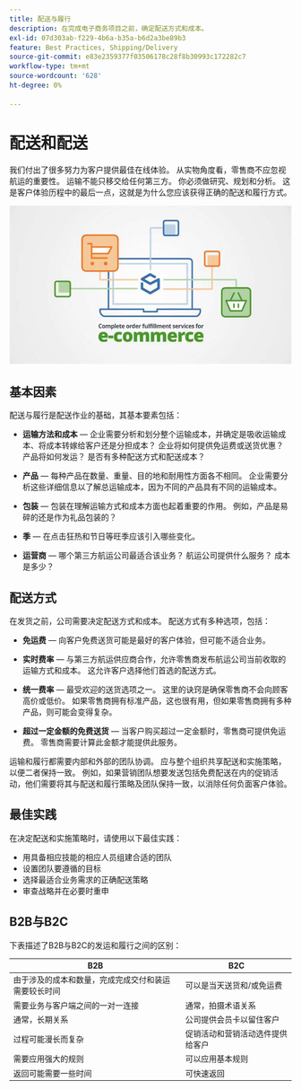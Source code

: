 ```yaml
---
title: 配送与履行
description: 在完成电子商务项目之前，确定配送方式和成本。
exl-id: 07d303ab-f229-4b6a-b35a-b6d2a3be89b3
feature: Best Practices, Shipping/Delivery
source-git-commit: e83e2359377f03506178c28f8b30993c172282c7
workflow-type: tm+mt
source-wordcount: '628'
ht-degree: 0%

---
```


# 配送和配送

我们付出了很多努力为客户提供最佳在线体验。 从实物角度看，零售商不应忽视航运的重要性。 运输不能只移交给任何第三方。 你必须做研究、规划和分析。 这是客户体验历程中的最后一点，这就是为什么您应该获得正确的配送和履行方式。

![送货和履行关系图](../../assets/playbooks/shipping-fulfillment.png)

## 基本因素

配送与履行是配送作业的基础，其基本要素包括：

- **运输方法和成本** — 企业需要分析和划分整个运输成本，并确定是吸收运输成本、将成本转嫁给客户还是分担成本？ 企业将如何提供免运费或送货优惠？ 产品将如何发运？ 是否有多种配送方式和配送成本？

- **产品** — 每种产品在数量、重量、目的地和耐用性方面各不相同。 企业需要分析这些详细信息以了解总运输成本，因为不同的产品具有不同的运输成本。

- **包装** — 包装在理解运输方式和成本方面也起着重要的作用。 例如，产品是易碎的还是作为礼品包装的？

- **季** — 在点击狂热和节日等旺季应该引入哪些变化。

- **运营商** — 哪个第三方航运公司最适合该业务？ 航运公司提供什么服务？ 成本是多少？

## 配送方式

在发货之前，公司需要决定配送方式和成本。 配送方式有多种选项，包括：

- **免运费** — 向客户免费送货可能是最好的客户体验，但可能不适合业务。

- **实时费率** — 与第三方航运供应商合作，允许零售商发布航运公司当前收取的运输方式和成本。 这允许客户选择他们首选的配送方式。

- **统一费率** — 最受欢迎的送货选项之一。 这里的诀窍是确保零售商不会向顾客高价或低价。 如果零售商拥有标准产品，这也很有用，但如果零售商拥有多种产品，则可能会变得复杂。

- **超过一定金额的免费送货** — 当客户购买超过一定金额时，零售商可提供免运费。 零售商需要计算此金额才能提供此服务。

运输和履行都需要内部和外部的团队协调。 应与整个组织共享配送和实施策略，以便二者保持一致。 例如，如果营销团队想要发送包括免费配送在内的促销活动，他们需要将其与配送和履行策略及团队保持一致，以消除任何负面客户体验。

## 最佳实践

在决定配送和实施策略时，请使用以下最佳实践：

- 用具备相应技能的相应人员组建合适的团队
- 设置团队要遵循的目标
- 选择最适合业务需求的正确配送策略
- 审查战略并在必要时重申

## B2B与B2C

下表描述了B2B与B2C的发运和履行之间的区别：

| B2B | B2C |
|----------------------------------------------------------------------------------------------|------------------------------------------------------|
| 由于涉及的成本和数量，完成完成交付和装运需要较长时间 | 可以是当天送货和/或免运费 |
| 需要业务与客户端之间的一对一连接 | 通常，拍摄术语关系 |
| 通常，长期关系 | 公司提供会员卡以留住客户 |
| 过程可能漫长而复杂 | 促销活动和营销活动选件提供给客户 |
| 需要应用强大的规则 | 可以应用基本规则 |
| 返回可能需要一些时间 | 可快速返回 |
